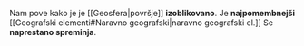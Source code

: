 Nam pove kako je je [[Geosfera|površje]] **izoblikovano**.
Je **najpomembnejši** [[Geografski elementi#Naravno geografski|naravno geografski el.]]
Se **naprestano spreminja**.
